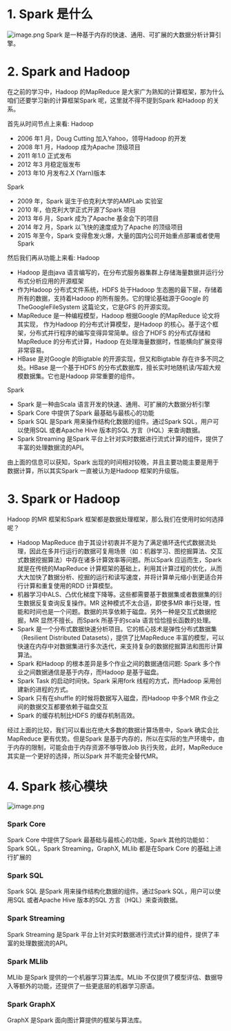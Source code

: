 # 1. Spark 是什么
![image.png](https://cdn.nlark.com/yuque/0/2022/png/25452040/1647485071114-a935679b-2db1-4f37-9db6-d2db82db0079.png#clientId=ua8b8ad9a-c0d7-4&crop=0&crop=0&crop=1&crop=1&from=paste&height=279&id=ud64c080d&margin=%5Bobject%20Object%5D&name=image.png&originHeight=279&originWidth=956&originalType=binary&ratio=1&rotation=0&showTitle=false&size=88923&status=done&style=none&taskId=ua15e29f5-b719-476d-bc7a-86a5c77eb91&title=&width=956)
Spark 是一种基于内存的快速、通用、可扩展的大数据分析计算引擎。
# 2. Spark and Hadoop
在之前的学习中，Hadoop 的MapReduce 是大家广为熟知的计算框架，那为什么咱们还要学习新的计算框架Spark 呢，这里就不得不提到Spark 和Hadoop 的关系。

首先从时间节点上来看:
 Hadoop

- 2006 年1 月，Doug Cutting 加入Yahoo，领导Hadoop 的开发
- 2008 年1 月，Hadoop 成为Apache 顶级项目
- 2011 年1.0 正式发布
- 2012 年3 月稳定版发布
- 2013 年10 月发布2.X (Yarn)版本

 Spark

- 2009 年，Spark 诞生于伯克利大学的AMPLab 实验室
- 2010 年，伯克利大学正式开源了Spark 项目
- 2013 年6 月，Spark 成为了Apache 基金会下的项目
- 2014 年2 月，Spark 以飞快的速度成为了Apache 的顶级项目
- 2015 年至今，Spark 变得愈发火爆，大量的国内公司开始重点部署或者使用Spark

然后我们再从功能上来看:
Hadoop

- Hadoop 是由java 语言编写的，在分布式服务器集群上存储海量数据并运行分布式分析应用的开源框架
- 作为Hadoop 分布式文件系统，HDFS 处于Hadoop 生态圈的最下层，存储着所有的数据，支持着Hadoop 的所有服务。它的理论基础源于Google 的TheGoogleFileSystem 这篇论文，它是GFS 的开源实现。
- MapReduce 是一种编程模型，Hadoop 根据Google 的MapReduce 论文将其实现， 作为Hadoop 的分布式计算模型，是Hadoop 的核心。基于这个框架，分布式并行程序的编写变得异常简单。综合了HDFS 的分布式存储和MapReduce 的分布式计算，Hadoop 在处理海量数据时，性能横向扩展变得非常容易。
- HBase 是对Google 的Bigtable 的开源实现，但又和Bigtable 存在许多不同之处。HBase 是一个基于HDFS 的分布式数据库，擅长实时地随机读/写超大规模数据集。它也是Hadoop 非常重要的组件。

Spark

- Spark 是一种由Scala 语言开发的快速、通用、可扩展的大数据分析引擎
- Spark Core 中提供了Spark 最基础与最核心的功能
- Spark SQL 是Spark 用来操作结构化数据的组件。通过Spark SQL，用户可以使用SQL 或者Apache Hive 版本的SQL 方言（HQL）来查询数据。
- Spark Streaming 是Spark 平台上针对实时数据进行流式计算的组件，提供了丰富的处理数据流的API。

由上面的信息可以获知，Spark 出现的时间相对较晚，并且主要功能主要是用于数据计算，所以其实Spark 一直被认为是Hadoop 框架的升级版。

# 3. Spark or Hadoop
Hadoop 的MR 框架和Spark 框架都是数据处理框架，那么我们在使用时如何选择呢？

- Hadoop MapReduce 由于其设计初衷并不是为了满足循环迭代式数据流处理，因此在多并行运行的数据可复用场景（如：机器学习、图挖掘算法、交互式数据挖掘算法）中存在诸多计算效率等问题。所以Spark 应运而生，Spark 就是在传统的MapReduce 计算框架的基础上，利用其计算过程的优化，从而大大加快了数据分析、挖掘的运行和读写速度，并将计算单元缩小到更适合并行计算和重复使用的RDD 计算模型。
- 机器学习中ALS、凸优化梯度下降等。这些都需要基于数据集或者数据集的衍生数据反复查询反复操作。MR 这种模式不太合适，即使多MR 串行处理，性能和时间也是一个问题。数据的共享依赖于磁盘。另外一种是交互式数据挖掘，MR 显然不擅长。而Spark 所基于的scala 语言恰恰擅长函数的处理。
- Spark 是一个分布式数据快速分析项目。它的核心技术是弹性分布式数据集（Resilient Distributed Datasets），提供了比MapReduce 丰富的模型，可以快速在内存中对数据集进行多次迭代，来支持复杂的数据挖掘算法和图形计算算法。
- Spark 和Hadoop 的根本差异是多个作业之间的数据通信问题: Spark 多个作业之间数据通信是基于内存，而Hadoop 是基于磁盘。
- Spark  Task 的启动时间快。Spark 采用fork 线程的方式，而Hadoop 采用创建新的进程的方式。
- Spark 只有在shuffle 的时候将数据写入磁盘，而Hadoop 中多个MR 作业之间的数据交互都要依赖于磁盘交互
- Spark 的缓存机制比HDFS 的缓存机制高效。

经过上面的比较，我们可以看出在绝大多数的数据计算场景中，Spark 确实会比MapReduce 更有优势。但是Spark 是基于内存的，所以在实际的生产环境中，由于内存的限制，可能会由于内存资源不够导致Job 执行失败，此时，MapReduce 其实是一个更好的选择，所以Spark 并不能完全替代MR。
# 4. Spark 核心模块
![image.png](https://cdn.nlark.com/yuque/0/2022/png/25452040/1647485479226-3038479c-9f0a-4b09-998a-e8fd5e0e63bb.png#clientId=ua8b8ad9a-c0d7-4&crop=0&crop=0&crop=1&crop=1&from=paste&height=528&id=u51f5b46f&margin=%5Bobject%20Object%5D&name=image.png&originHeight=528&originWidth=1280&originalType=binary&ratio=1&rotation=0&showTitle=false&size=2031401&status=done&style=none&taskId=u168cf6c6-8c5e-4a61-900d-18766aa801c&title=&width=1280)
### Spark Core
Spark Core 中提供了Spark 最基础与最核心的功能，Spark 其他的功能如：Spark SQL，Spark Streaming，GraphX, MLlib 都是在Spark Core 的基础上进行扩展的
### Spark SQL
Spark SQL 是Spark 用来操作结构化数据的组件。通过Spark SQL，用户可以使用SQL
或者Apache Hive 版本的SQL 方言（HQL）来查询数据。
### Spark Streaming
Spark Streaming 是Spark 平台上针对实时数据进行流式计算的组件，提供了丰富的处理数据流的API。
### Spark MLlib
MLlib 是Spark 提供的一个机器学习算法库。MLlib 不仅提供了模型评估、数据导入等额外的功能，还提供了一些更底层的机器学习原语。
### Spark GraphX
GraphX 是Spark 面向图计算提供的框架与算法库。

